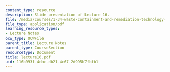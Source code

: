 ```yaml
---
content_type: resource
description: Slide presentation of Lecture 16.
file: /media/courses/1-34-waste-containment-and-remediation-technology-spring-2004/116b993f4cbcdb214c672d995b7fbfb1_lecture16.pdf
file_type: application/pdf
learning_resource_types:
- Lecture Notes
ocw_type: OCWFile
parent_title: Lecture Notes
parent_type: CourseSection
resourcetype: Document
title: lecture16.pdf
uid: 116b993f-4cbc-db21-4c67-2d995b7fbfb1
---
```

